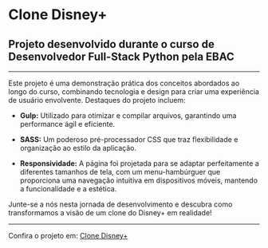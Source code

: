 # Clone Disney+

## Projeto desenvolvido durante o curso de Desenvolvedor Full-Stack Python pela EBAC

---

Este projeto é uma demonstração prática dos conceitos abordados ao longo do curso, combinando tecnologia e design para criar uma experiência de usuário envolvente. Destaques do projeto incluem:

- **Gulp:** Utilizado para otimizar e compilar arquivos, garantindo uma performance ágil e eficiente.

- **SASS:** Um poderoso pré-processador CSS que traz flexibilidade e organização ao estilo da aplicação.

- **Responsividade:** A página foi projetada para se adaptar perfeitamente a diferentes tamanhos de tela, com um menu-hambúrguer que proporciona uma navegação intuitiva em dispositivos móveis, mantendo a funcionalidade e a estética.

Junte-se a nós nesta jornada de desenvolvimento e descubra como transformamos a visão de um clone do Disney+ em realidade!

---

Confira o projeto em: [Clone Disney+](https://clone-disneyplus-gamma-blush.vercel.app/)
